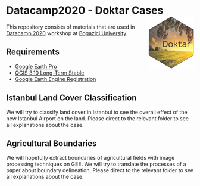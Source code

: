# Datacamp2020 - Doktar Cases <a href='https://www.doktar.com/'><img src='images/doktarhex2.png' align="right" height="139" /></a>

This repository consists of materials that are used
in [Datacamp 2020](http://datacamp.boun.edu.tr/) workshop
 at [Bogazici University](http://www.boun.edu.tr/en-US/Index).


## Requirements

- [Google Earth Pro](https://www.google.com/intl/tr/earth/versions/)
- [QGIS 3.10 Long-Term Stable](https://qgis.org/en/site/forusers/download.html)
- [Google Earth Engine Registration](https://code.earthengine.google.com/)

## Istanbul Land Cover Classification

We will try to classify land cover in Istanbul to see
the overall effect of the new Istanbul Airport on the land. Please direct
to the relevant folder to see all explanations about the case.

## Agricultural Boundaries

We will hopefully extract boundaries of agricultural fields
with image processing techniques on GEE. We will try to translate
the processes of a paper about boundary delineation. Please direct
to the relevant folder to see all explanations about the case.